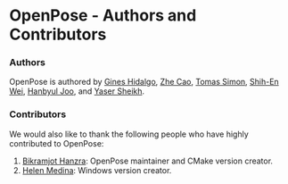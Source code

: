 OpenPose - Authors and Contributors
====================================



### Authors
OpenPose is authored by [Gines Hidalgo](https://www.gineshidalgo.com/), [Zhe Cao](http://www.andrew.cmu.edu/user/zhecao), [Tomas Simon](http://www.cs.cmu.edu/~tsimon/), [Shih-En Wei](https://scholar.google.com/citations?user=sFQD3k4AAAAJ&hl=en), [Hanbyul Joo](http://www.cs.cmu.edu/~hanbyulj/), and [Yaser Sheikh](http://www.cs.cmu.edu/~yaser/).



### Contributors
We would also like to thank the following people who have highly contributed to OpenPose:

1. [Bikramjot Hanzra](https://www.linkedin.com/in/bikz05): OpenPose maintainer and CMake version creator.
2. [Helen Medina](https://github.com/helen-medina): Windows version creator.
